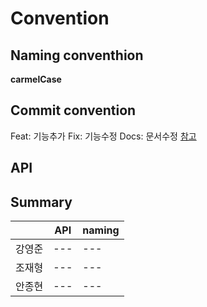 # Convention
## Naming conventhion
**carmelCase**
## Commit convention
Feat: 기능추가
Fix: 기능수정
Docs: 문서수정
<a>[참고](https://kdjun97.github.io/git-github/commit-convention/)</a>
## API
## Summary
|     | API | naming |
|---|-----|--------|
| 강영준 | --- | ---    |
| 조재형 | --- | ---    |
| 안종현 | --- | ---    |
